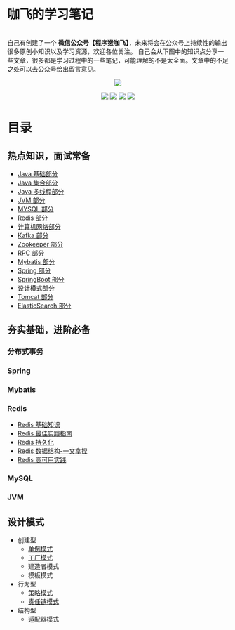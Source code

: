 # 咖飞的学习笔记

<br/>自己有创建了一个 **微信公众号【程序猴咖飞】**，未来将会在公众号上持续性的输出很多原创小知识以及学习资源，欢迎各位关注。
自己会从下图中的知识点分享一些文章，很多都是学习过程中的一些笔记，可能理解的不是太全面。文章中的不足之处可以去公众号给出留言意见。
<p align="center">
  <a href="http://www.baidu.com" target="_blank"><img src="http://1.12.65.107/upload/2022/07/animal_and_nature.png"></a>
</p>

<p align="center">
    <a href="https://github.com/began-zhao/studydraw#%E7%9B%AE%E5%BD%95"><img src="https://img.shields.io/badge/WeChat-%E7%A8%8B%E5%BA%8F%E7%8C%B4%E5%92%96%E9%A3%9E-blue"></a>
    <a href="https://github.com/began-zhao/studydraw#%E7%9B%AE%E5%BD%95"><img src="https://img.shields.io/badge/csdn-CSDN-orange"></a>
    <a href="https://github.com/began-zhao/studydraw#%E7%9B%AE%E5%BD%95"><img src="https://img.shields.io/badge/cnblogs-%E5%8D%9A%E5%AE%A2%E5%9B%AD-9cf"></a>
    <a href="https://github.com/began-zhao/studydraw#%E7%9B%AE%E5%BD%95"><img src="https://img.shields.io/badge/oschina-%E5%BC%80%E6%BA%90%E4%B8%AD%E5%9B%BD-brightgreen"></a>
</p>

# 目录
## 热点知识，面试常备
- [Java 基础部分](https://begun.top/interview/Java-Basics-FAQ.html)
- [Java 集合部分](https://begun.top/interview/Collections-FAQ.html)
- [Java 多线程部分](https://begun.top/interview/JUC-FAQ.html)
- [JVM 部分](https://begun.top/interview/JVM-FAQ.html)
- [MYSQL 部分](https://begun.top/interview/MySQL-FAQ.html)
- [Redis 部分](https://begun.top/interview/Redis-FAQ.html)
- [计算机网络部分](https://begun.top/interview/Network-FAQ.html)
- [Kafka 部分](https://begun.top/interview/Kafka-FAQ.html)
- [Zookeeper 部分](https://begun.top/interview/ZooKeeper-FAQ.html)
- [RPC 部分](https://begun.top/interview/RPC-FAQ.html)
- [Mybatis 部分](https://begun.top/interview/MyBatis-FAQ.html)
- [Spring 部分](https://begun.top/interview/Spring-FAQ.html)
- [SpringBoot 部分](https://begun.top/interview/SpringBoot-FAQ.html)
- [设计模式部分](https://begun.top/interview/Design-Pattern-FAQ.html)
- [Tomcat 部分](https://begun.top/interview/Tomcat-FAQ.html)
- [ElasticSearch 部分](https://begun.top/interview/Elasticsearch-FAQ.html)


## 夯实基础，进阶必备
### 分布式事务

### Spring

### Mybatis

### Redis
- [Redis 基础知识](https://mp.weixin.qq.com/s?__biz=Mzg3NTcyNzI5Mg==&mid=2247483794&idx=1&sn=4f940a5f194b82ab69aecb2c110fdef2&chksm=cf3c5141f84bd8573646e04b2c6aadbaaa3a5a33863806350a536779604bb6739e795556b185#rd)
- [Redis 最佳实践指南](https://mp.weixin.qq.com/s?__biz=Mzg3NTcyNzI5Mg==&mid=2247483829&idx=1&sn=b8a529500957a1a135068f87621d43ab&chksm=cf3c5166f84bd87025d0db6cac80da3564f621b6472bf44e21452d30f17012197d7e71d0321a#rd)
- [Redis 持久化](https://mp.weixin.qq.com/s?__biz=Mzg3NTcyNzI5Mg==&mid=2247483830&idx=1&sn=349c6ca87652a1a16e8692d1277b672d&chksm=cf3c5165f84bd873301b301b9802b5972794f753bb3a1223f55dbf1ec3a060505a53a6841687#rd)
- [Redis 数据结构-一文拿捏](https://mp.weixin.qq.com/s?__biz=Mzg3NTcyNzI5Mg==&mid=2247483933&idx=2&sn=ae167483e020fa298318cb5e3a60b55c&chksm=cf3c52cef84bdbd81b55b0845e8e90fa9f1ef861793079b042f6bb12ffa6f30db89e4a5382bf#rd)
- [Redis 高可用实践](https://mp.weixin.qq.com/s?__biz=Mzg3NTcyNzI5Mg==&mid=2247483937&idx=1&sn=f57ffe7267fdff966c96c6db3ba15ee7&chksm=cf3c52f2f84bdbe474c80e409cf0419339ee7ffb174042e2ac45a90ff61797e34b0c5bdc1761#rd)

### MySQL

### JVM

## 设计模式

- 创建型
    - [单例模式](https://mp.weixin.qq.com/s/o19D9p2Udw5_FV4H7VKpVw)
    - [工厂模式](https://mp.weixin.qq.com/s/fXb_51jO64nF6XKOEtFK2g)
    - 建造者模式
    - 模板模式
- 行为型
    - [策略模式](https://mp.weixin.qq.com/s?__biz=Mzg3NTcyNzI5Mg==&mid=2247483770&idx=1&sn=19477cdd5d8ca0286015db4896534a38&chksm=cf3c51a9f84bd8bfbe5bbb789b7ecb7c8c47580b3aa2a17b8002da1a7d3ffd4c34a5ebe859c2#rd)
    - [责任链模式](https://mp.weixin.qq.com/s?__biz=Mzg3NTcyNzI5Mg==&mid=2247483781&idx=1&sn=c774c32c9c47fd245de1f9bdf0a0bddb&chksm=cf3c5156f84bd84019534353cbc57a9790ec1fb2d5f905566a52d6a5e97a57df3dca20dcfdfa#rd)
- 结构型
    - 适配器模式
